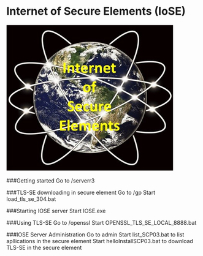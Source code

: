 # Internet of Secure Elements (IoSE)
![IOSE](https://github.com/purien/IoSE/blob/main/iose2.jpg)

###Getting started
Go to /serverr3

###TLS-SE downloading in secure element
Go to /gp
Start load_tls_se_304.bat

###Starting IOSE server
Start IOSE.exe

###Using TLS-SE
Go to /openssl
Start OPENSSL_TLS_SE_LOCAL_8888.bat

###IOSE Server Administration
Go to admin
Start list_SCP03.bat to list apllications in the secure element
Start helloInstallSCP03.bat to download TLS-SE in the secure element
